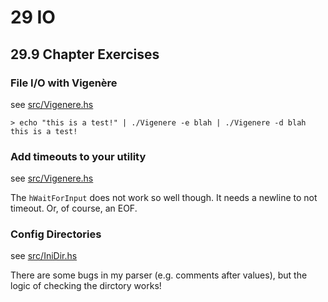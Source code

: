 # 29 IO

## 29.9 Chapter Exercises

### File I/O with Vigenère

see [src/Vigenere.hs](./src/Vigenere.hs)

```shell
> echo "this is a test!" | ./Vigenere -e blah | ./Vigenere -d blah
this is a test!
```

### Add timeouts to your utility

see [src/Vigenere.hs](./src/Vigenere.hs)

The `hWaitForInput` does not work so well though. It needs a newline to not
timeout. Or, of course, an EOF.

### Config Directories

see [src/IniDir.hs](./src/IniDir.hs)

There are some bugs in my parser (e.g. comments after values), but the logic
of checking the dirctory works!